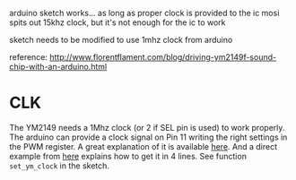 arduino sketch works... as long as proper clock is provided to the ic
mosi spits out 15khz clock, but it's not enough for the ic to work


sketch needs to be modified to use 1mhz clock from arduino

reference: http://www.florentflament.com/blog/driving-ym2149f-sound-chip-with-an-arduino.html




# CLK

The YM2149 needs a 1Mhz clock (or 2 if SEL pin is used) to work properly. The arduino can provide a clock signal on Pin 11 writing the right settings in the PWM register. A great explanation of it is available [here](https://docs.arduino.cc/tutorials/generic/secrets-of-arduino-pwm). And a direct example from [here](https://forum.arduino.cc/t/generate-high-frequency-square-wave/74253/7) explains how to get it in 4 lines. See function `set_ym_clock` in the sketch.

